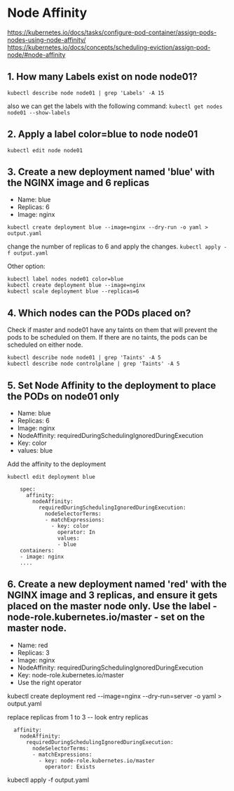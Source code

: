 # Node Affinity

https://kubernetes.io/docs/tasks/configure-pod-container/assign-pods-nodes-using-node-affinity/
https://kubernetes.io/docs/concepts/scheduling-eviction/assign-pod-node/#node-affinity

## 1. How many Labels exist on node node01?

`kubectl describe node node01 | grep 'Labels' -A 15`

also we can get the labels with the following command: `kubectl get nodes node01 --show-labels`

## 2. Apply a label color=blue to node node01

`kubectl edit node node01`

## 3. Create a new deployment named 'blue' with the NGINX image and 6 replicas

* Name: blue
* Replicas: 6
* Image: nginx

```
kubectl create deployment blue --image=nginx --dry-run -o yaml > output.yaml
```

change the number of replicas to 6 and apply the changes. `kubectl apply -f output.yaml`

Other option: 

```
kubectl label nodes node01 color=blue
kubectl create deployment blue --image=nginx
kubectl scale deployment blue --replicas=6
```

## 4. Which nodes can the PODs placed on?

Check if master and node01 have any taints on them that will prevent the pods to be scheduled on them. If there are no taints, the pods can be scheduled on either node.

```
kubectl describe node node01 | grep 'Taints' -A 5
kubectl describe node controlplane | grep 'Taints' -A 5
```

## 5. Set Node Affinity to the deployment to place the PODs on node01 only

* Name: blue
* Replicas: 6
* Image: nginx
* NodeAffinity: requiredDuringSchedulingIgnoredDuringExecution
* Key: color
* values: blue

Add the affinity to the deployment

```
kubectl edit deployment blue

    spec:
      affinity:
        nodeAffinity:
          requiredDuringSchedulingIgnoredDuringExecution:
            nodeSelectorTerms:
            - matchExpressions:
              - key: color
                operator: In
                values:
                - blue
    containers:
    - image: nginx
    ....      
```

## 6. Create a new deployment named 'red' with the NGINX image and 3 replicas, and ensure it gets placed on the master node only. Use the label - node-role.kubernetes.io/master - set on the master node.

* Name: red
* Replicas: 3
* Image: nginx
* NodeAffinity: requiredDuringSchedulingIgnoredDuringExecution
* Key: node-role.kubernetes.io/master
* Use the right operator

kubectl create deployment red --image=nginx --dry-run=server -o yaml > output.yaml

replace replicas from 1 to 3 -- look entry replicas

      affinity:
        nodeAffinity:
          requiredDuringSchedulingIgnoredDuringExecution:
            nodeSelectorTerms:
            - matchExpressions:
              - key: node-role.kubernetes.io/master
                operator: Exists

kubectl apply -f output.yaml

 